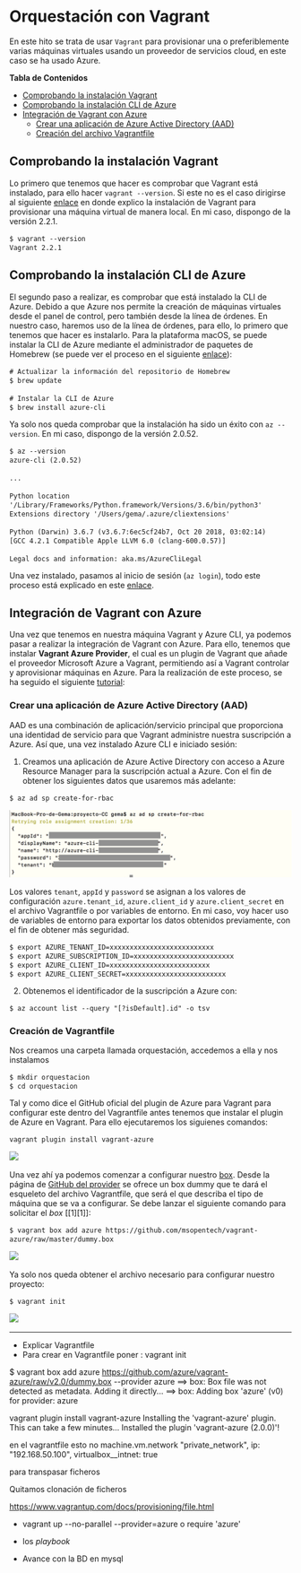 # Orquestación con Vagrant

En este hito se trata de usar `Vagrant` para provisionar una o preferiblemente varias máquinas virtuales usando un proveedor de servicios cloud, en este caso se ha usado Azure.

**Tabla de Contenidos**

- [Comprobando la instalación Vagrant](#id0)
- [Comprobando la instalación CLI de Azure](#id1)
- [Integración de Vagrant con Azure](#id2)
  - [Crear una aplicación de Azure Active Directory (AAD)](#id3)
  - [Creación del archivo Vagrantfile](#id4)


## Comprobando la instalación Vagrant <a name="id0"></a>

Lo primero que tenemos que hacer es comprobar que Vagrant está instalado, para ello hacer `vagrant --version`. Si este no es el caso dirigirse al siguiente [enlace](https://github.com/Gecofer/proyecto-CC/tree/master/provision/vagrant-ubuntu) en donde explico la instalación de Vagrant para provisionar una máquina virtual de manera local. En mi caso, dispongo de la versión 2.2.1.

~~~
$ vagrant --version
Vagrant 2.2.1
~~~

## Comprobando la instalación CLI de Azure <a name="id1"></a>

El segundo paso a realizar, es comprobar que está instalado la CLI de Azure. Debido a que Azure nos permite la creación de máquinas virtuales desde el panel de control, pero también desde la línea de órdenes. En nuestro caso, haremos uso de la línea de órdenes, para ello, lo primero que tenemos que hacer es instalarlo. Para la plataforma macOS, se puede instalar la CLI de Azure mediante el administrador de paquetes de Homebrew (se puede ver el proceso en el siguiente [enlace](https://github.com/Gecofer/proyecto-CC/blob/master/docs/automatizar-creacion-mv.md#id2)):

~~~
# Actualizar la información del repositorio de Homebrew
$ brew update

# Instalar la CLI de Azure
$ brew install azure-cli
~~~

Ya solo nos queda comprobar que la instalación ha sido un éxito con `az --version`. En mi caso, dispongo de la versión 2.0.52.

~~~
$ az --version
azure-cli (2.0.52)

...

Python location '/Library/Frameworks/Python.framework/Versions/3.6/bin/python3'
Extensions directory '/Users/gema/.azure/cliextensions'

Python (Darwin) 3.6.7 (v3.6.7:6ec5cf24b7, Oct 20 2018, 03:02:14)
[GCC 4.2.1 Compatible Apple LLVM 6.0 (clang-600.0.57)]

Legal docs and information: aka.ms/AzureCliLegal
~~~

Una vez instalado, pasamos al inicio de sesión (`az login`), todo este proceso está explicado en este [enlace](https://github.com/Gecofer/proyecto-CC/blob/master/docs/automatizar-creacion-mv.md#id4).


## Integración de Vagrant con Azure <a name="id2"></a>

Una vez que tenemos en nuestra máquina Vagrant y Azure CLI, ya podemos pasar a realizar la integración de Vagrant con Azure. Para ello, tenemos que instalar **Vagrant Azure Provider**, el cual es un plugin de Vagrant que añade el proveedor Microsoft Azure a Vagrant, permitiendo así a Vagrant controlar y aprovisionar máquinas en Azure. Para la realización de este proceso, se ha seguido el siguiente [tutorial](https://github.com/Azure/vagrant-azure):

### Crear una aplicación de Azure Active Directory (AAD) <a name="id3"></a>

AAD es una combinación de aplicación/servicio principal que proporciona una identidad de servicio para que Vagrant administre nuestra suscripción a Azure. Así que, una vez instalado Azure CLI e iniciado sesión:

1. Creamos una aplicación de Azure Active Directory con acceso a Azure Resource Manager para la suscripción actual a Azure. Con el fin de obtener los siguientes datos que usaremos más adelante:
~~~
$ az ad sp create-for-rbac
~~~

  ![](../docs/images/hito5/azure1.png)

  Los valores `tenant`, `appId` y `password` se asignan a los valores de configuración `azure.tenant_id`, `azure.client_id` y `azure.client_secret` en el archivo Vagrantfile o por variables de entorno. En mi caso, voy hacer uso de variables de entorno para exportar los datos obtenidos previamente, con el fin de obtener más seguridad.

  ~~~
  $ export AZURE_TENANT_ID=xxxxxxxxxxxxxxxxxxxxxxxxxx
  $ export AZURE_SUBSCRIPTION_ID=xxxxxxxxxxxxxxxxxxxxxxxxx
  $ export AZURE_CLIENT_ID=xxxxxxxxxxxxxxxxxxxxxxxxx
  $ export AZURE_CLIENT_SECRET=xxxxxxxxxxxxxxxxxxxxxxxxx
  ~~~

2. Obtenemos el identificador de la suscripción a Azure con:
~~~
$ az account list --query "[?isDefault].id" -o tsv
~~~

### Creación de Vagrantfile <a name="id4"></a>

Nos creamos una carpeta llamada orquestación, accedemos a ella y nos instalamos

~~~
$ mkdir orquestacion
$ cd orquestacion
~~~


Tal y como dice el GitHub oficial del plugin de Azure para Vagrant para configurar este dentro del Vagrantfile antes tenemos que instalar el plugin de Azure en Vagrant. Para ello ejecutaremos los siguienes comandos:

~~~
vagrant plugin install vagrant-azure
~~~

![](images/orquestacion/plugin-vagrant-azure.png)

Una vez ahí ya podemos comenzar a configurar nuestro [box](https://www.vagrantup.com/intro/getting-started/boxes.html). Desde la página de [GitHub del provider](https://github.com/Azure/vagrant-azure) se ofrece un box dummy que te dará el esqueleto del archivo Vagrantfile, que será el que describa el tipo de máquina que se va a configurar. Se debe lanzar el siguiente comando para solicitar el _box_ [[1][1]]:

~~~
$ vagrant box add azure https://github.com/msopentech/vagrant-azure/raw/master/dummy.box
~~~

![](images/orquestacion/azure2.png)

Ya solo nos queda obtener el archivo necesario para configurar nuestro proyecto:

~~~
$ vagrant init
~~~

![](images/orquestacion/vagrant1.png)


-----

- Explicar Vagrantfile
- Para crear en Vagrantfile poner : vagrant init

$ vagrant box add azure https://github.com/azure/vagrant-azure/raw/v2.0/dummy.box --provider azure
==> box: Box file was not detected as metadata. Adding it directly...
==> box: Adding box 'azure' (v0) for provider: azure

vagrant plugin install vagrant-azure
Installing the 'vagrant-azure' plugin. This can take a few minutes...
Installed the plugin 'vagrant-azure (2.0.0)'!

en el vagrantfile esto no
machine.vm.network "private_network", ip: "192.168.50.100", virtualbox__intnet: true

para transpasar ficheros

Quitamos clonación de ficheros

https://www.vagrantup.com/docs/provisioning/file.html


- vagrant up --no-parallel --provider=azure o require 'azure'

- los _playbook_

- Avance con la BD en mysql
